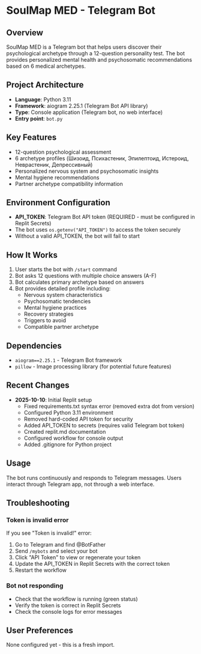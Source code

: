 # SoulMap MED - Telegram Bot

## Overview
SoulMap MED is a Telegram bot that helps users discover their psychological archetype through a 12-question personality test. The bot provides personalized mental health and psychosomatic recommendations based on 6 medical archetypes.

## Project Architecture
- **Language**: Python 3.11
- **Framework**: aiogram 2.25.1 (Telegram Bot API library)
- **Type**: Console application (Telegram bot, no web interface)
- **Entry point**: `bot.py`

## Key Features
- 12-question psychological assessment
- 6 archetype profiles (Шизоид, Психастеник, Эпилептоид, Истероид, Неврастеник, Депрессивный)
- Personalized nervous system and psychosomatic insights
- Mental hygiene recommendations
- Partner archetype compatibility information

## Environment Configuration
- **API_TOKEN**: Telegram Bot API token (REQUIRED - must be configured in Replit Secrets)
- The bot uses `os.getenv("API_TOKEN")` to access the token securely
- Without a valid API_TOKEN, the bot will fail to start

## How It Works
1. User starts the bot with `/start` command
2. Bot asks 12 questions with multiple choice answers (A-F)
3. Bot calculates primary archetype based on answers
4. Bot provides detailed profile including:
   - Nervous system characteristics
   - Psychosomatic tendencies
   - Mental hygiene practices
   - Recovery strategies
   - Triggers to avoid
   - Compatible partner archetype

## Dependencies
- `aiogram==2.25.1` - Telegram Bot framework
- `pillow` - Image processing library (for potential future features)

## Recent Changes
- **2025-10-10**: Initial Replit setup
  - Fixed requirements.txt syntax error (removed extra dot from version)
  - Configured Python 3.11 environment
  - Removed hard-coded API token for security
  - Added API_TOKEN to secrets (requires valid Telegram bot token)
  - Created replit.md documentation
  - Configured workflow for console output
  - Added .gitignore for Python project

## Usage
The bot runs continuously and responds to Telegram messages. Users interact through Telegram app, not through a web interface.

## Troubleshooting
### Token is invalid error
If you see "Token is invalid!" error:
1. Go to Telegram and find @BotFather
2. Send `/mybots` and select your bot
3. Click "API Token" to view or regenerate your token
4. Update the API_TOKEN in Replit Secrets with the correct token
5. Restart the workflow

### Bot not responding
- Check that the workflow is running (green status)
- Verify the token is correct in Replit Secrets
- Check the console logs for error messages

## User Preferences
None configured yet - this is a fresh import.
